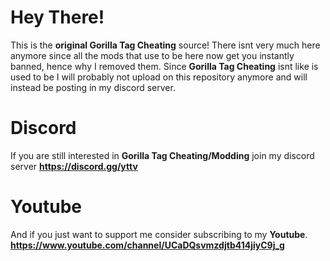 # Hey There!
This is the **original Gorilla Tag Cheating** source! There isnt very much here anymore since all the mods that use to be here now get you instantly banned, hence why I removed them. Since **Gorilla Tag Cheating** isnt like is used to be I will probably not upload on this repository anymore and will instead be posting in my discord server.

# Discord
If you are still interested in **Gorilla Tag Cheating/Modding** join my discord server
**https://discord.gg/yttv**

# Youtube
And if you just want to support me consider subscribing to my **Youtube**.
**https://www.youtube.com/channel/UCaDQsvmzdjtb414jiyC9j_g**
